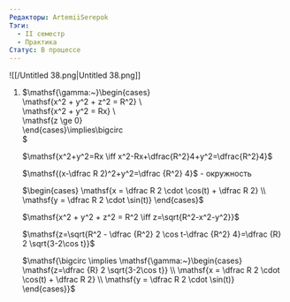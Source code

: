 ```yaml
---
Редакторы: ArtemiiSerepok
Тэги:
  - II семестр
  - Практика
Статус: В процессе
---
```

![[/Untitled 38.png|Untitled 38.png]]

1. $\mathsf{\gamma:~}\begin{cases}  
    \mathsf{x^2 + y^2 + z^2 = R^2} \\  
    \mathsf{x^2 + y^2 = Rx} \\  
    \mathsf{z \ge 0}  
    \end{cases}\implies\bigcirc  
    $
    
    $\mathsf{x^2+y^2=Rx \iff x^2-Rx+\dfrac{R^2}4+y^2=\dfrac{R^2}4}$
    
    $\mathsf{(x-\dfrac R 2)^2+y^2=\dfrac {R^2} 4}$ - окружность
    
    $\begin{cases}  
    \mathsf{x = \dfrac R 2 \cdot \cos(t) + \dfrac R 2} \\  
    \mathsf{y = \dfrac R 2 \cdot \sin(t)}  
    \end{cases}$
    
    $\mathsf{x^2 + y^2 + z^2 = R^2 \iff z=\sqrt{R^2-x^2-y^2}}$
    
    $\mathsf{z=\sqrt{R^2 - \dfrac {R^2} 2 \cos t-\dfrac {R^2} 4}=\dfrac {R} 2 \sqrt{3-2\cos t}}$
    
    $\mathsf{\bigcirc \implies \mathsf{\gamma:~}\begin{cases}  
    \mathsf{z=\dfrac {R} 2 \sqrt{3-2\cos t}} \\  
    \mathsf{x = \dfrac R 2 \cdot \cos(t) + \dfrac R 2} \\  
    \mathsf{y = \dfrac R 2 \cdot \sin(t)}  
    \end{cases}}$